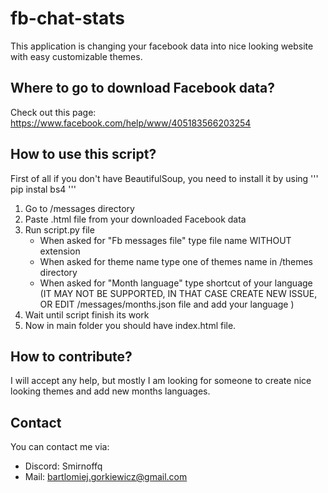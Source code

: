# fb-chat-stats

This application is changing your facebook data into nice looking website with easy customizable themes.

## Where to go to download Facebook data?

Check out this page: https://www.facebook.com/help/www/405183566203254

## How to use this script?

First of all if you don't have BeautifulSoup, you need to install it by using 
'''
pip instal bs4
'''

1. Go to /messages directory
2. Paste .html file from your downloaded Facebook data
3. Run script.py file
	- When asked for "Fb messages file" type file name WITHOUT extension
	- When asked for theme name type one of themes name in /themes directory
	- When asked for "Month language" type shortcut of your language (IT MAY NOT BE SUPPORTED, IN THAT CASE CREATE NEW ISSUE, OR EDIT /messages/months.json file and add your language )
4. Wait until script finish its work
5. Now in main folder you should have index.html file.

## How to contribute?

I will accept any help, but mostly I am looking for someone to create nice looking themes and add new months languages.


## Contact
You can contact me via:
- Discord: Smirnoffq
- Mail: bartlomiej.gorkiewicz@gmail.com 